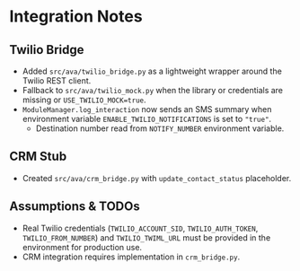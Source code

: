 # Integration Notes

## Twilio Bridge
- Added `src/ava/twilio_bridge.py` as a lightweight wrapper around the Twilio REST client.
- Fallback to `src/ava/twilio_mock.py` when the library or credentials are missing or `USE_TWILIO_MOCK=true`.
- `ModuleManager.log_interaction` now sends an SMS summary when environment variable `ENABLE_TWILIO_NOTIFICATIONS` is set to `"true"`.
  - Destination number read from `NOTIFY_NUMBER` environment variable.

## CRM Stub
- Created `src/ava/crm_bridge.py` with `update_contact_status` placeholder.

## Assumptions & TODOs
- Real Twilio credentials (`TWILIO_ACCOUNT_SID`, `TWILIO_AUTH_TOKEN`, `TWILIO_FROM_NUMBER`) and `TWILIO_TWIML_URL` must be provided in the environment for production use.
- CRM integration requires implementation in `crm_bridge.py`.
